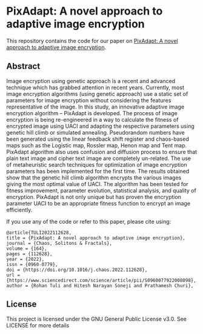 # PixAdapt: A novel approach to adaptive image encryption

This repository contains the code for our paper on [PixAdapt: A novel approach to adaptive image encryption](https://doi.org/10.1016/j.chaos.2022.112628). 

## Abstract

Image encryption using genetic approach is a recent and advanced technique which has grabbed attention in recent years. Currently, most image encryption algorithms (using genetic approach) use a static set of parameters for image encryption without considering the features representative of the image. In this study, an innovative adaptive image encryption algorithm – PixAdapt is developed. The process of image encryption is being re-engineered in a way to calculate the fitness of encrypted image using UACI and adapting the respective parameters using genetic hill climb or simulated annealing. Pseudorandom numbers have been generated using the linear feedback shift register and chaos-based maps such as the Logistic map, Rossler map, Henon map and Tent map. PixAdapt algorithm also uses confusion and diffusion process to ensure that plain text image and cipher text image are completely un-related. The use of metaheuristic search techniques for optimization of image encryption parameters has been implemented for the first time. The results obtained show that the genetic hill climb algorithm encrypts the various images giving the most optimal value of UACI. The algorithm has been tested for fitness improvement, parameter evolution, statistical analysis, and quality of encryption. PixAdapt is not only unique but has proven the encryption parameter UACI to be an appropriate fitness function to encrypt an image efficiently.

If you use any of the code or refer to this paper, please cite using:

```
@article{TULI2022112628,
title = {PixAdapt: A novel approach to adaptive image encryption},
journal = {Chaos, Solitons & Fractals},
volume = {164},
pages = {112628},
year = {2022},
issn = {0960-0779},
doi = {https://doi.org/10.1016/j.chaos.2022.112628},
url = {https://www.sciencedirect.com/science/article/pii/S0960077922008098},
author = {Rohan Tuli and Hitesh Narayan Soneji and Prathamesh Churi},
```

## License
This project is licensed under the GNU General Public License v3.0. See LICENSE for more details
